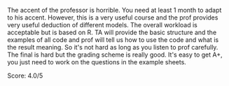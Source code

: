 The accent of the professor is horrible. You need at least 1 month to adapt to his accent. However, this is a very useful course and the prof provides very useful deduction of different models.
The overall workload is acceptable but is based on R. TA will provide the basic structure and the examples of all code and prof will tell us how to use the code and what is the result meaning. So it's not hard as 
long as you listen to prof carefully. The final is hard but the grading scheme is really good. It's easy to get A+, you just need to work on the questions in the example sheets.

Score: 4.0/5

